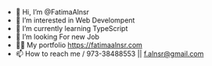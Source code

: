 - 👋 Hi, I’m @FatimaAlnsr
- 👀 I’m interested in Web Develompent
- 🌱 I’m currently learning TypeScript
- 💞️ I’m looking For new Job
- 👩‍🦱 My portfolio  https://fatimaalnsr.com
- 📫 How to reach me / 973-38488553 || f.alnsr@gmail.com 


<!---
FatimaAlnsr/FatimaAlnsr is a ✨ special ✨ repository because its `README.md` (this file) appears on your GitHub profile.
You can click the Preview link to take a look at your changes.
--->
